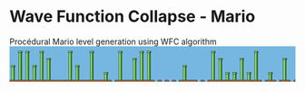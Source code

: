 # Wave Function Collapse - Mario
Procédural Mario level generation using WFC algorithm
![](https://github.com/fabienblin/Wave-Function-Collapse---Mario/blob/main/1690979212215104903_out.png)
